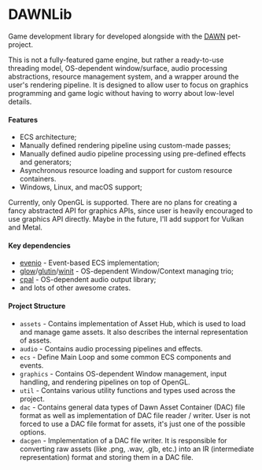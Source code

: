# DAWNLib

Game development library for developed alongside with
the [DAWN](https://github.com/Coestaris/dawn) pet-project.

This is not a fully-featured game engine, but rather a ready-to-use threading 
model, OS-dependent window/surface, audio processing abstractions,
resource management system, and a wrapper around the user's rendering pipeline.
It is designed to allow user to focus on graphics programming and game logic
without having to worry about low-level details.

#### Features

- ECS architecture;
- Manually defined rendering pipeline using custom-made passes;
- Manually defined audio pipeline processing using pre-defined effects and generators;
- Asynchronous resource loading and support for custom resource containers.
- Windows, Linux, and macOS support;

Currently, only OpenGL is supported. There are no plans for creating a fancy
abstracted API for graphics APIs, since user is heavily encouraged to
use graphics API directly. Maybe in the future, I'll add support for Vulkan and Metal.

#### Key dependencies
- [evenio](https://crates.io/crates/evenio) - Event-based ECS implementation;
- [glow](https://crates.io/crates/glow)/[glutin](https://crates.io/crates/glutin)/[winit](https://crates.io/crates/winit) - OS-dependent Window/Context managing trio;
- [cpal](https://crates.io/crates/cpal) - OS-dependent audio output library; 
- and lots of other awesome crates.

#### Project Structure

- `assets` - Contains implementation of Asset Hub, which is used to load and
  manage game assets. It also describes the internal representation of assets.
- `audio` - Contains audio processing pipelines and effects.
- `ecs` - Define Main Loop and some common ECS components and events.
- `graphics` - Contains OS-dependent Window management, input handling, and
  rendering pipelines on top of OpenGL.
- `util` - Contains various utility functions and types used across the project.
- `dac` - Contains general data types of Dawn Asset Container (DAC) file format 
  as well as implementation of DAC file reader / writer.
  User is not forced to use a DAC file format for assets, it's just one of the 
  possible options.
- `dacgen` - Implementation of a DAC file writer. It is responsible for converting 
  raw assets (like .png, .wav, .glb, etc.) into an IR (intermediate representation)
  format and storing them in a DAC file.
